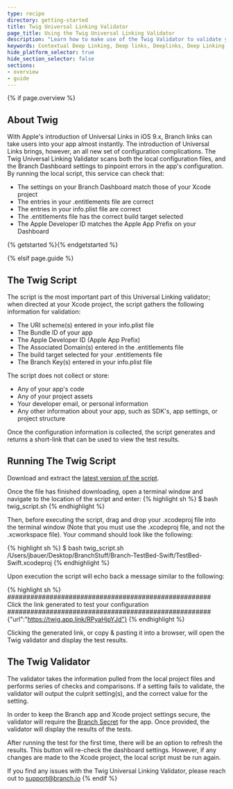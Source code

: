 ```yaml
---
type: recipe
directory: getting-started
title: Twig Universal Linking Validator
page_title: Using the Twig Universal Linking Validator
description: "Learn how to make use of the Twig Validator to validate your Universal Linking setup"
keywords: Contextual Deep Linking, Deep links, Deeplinks, Deep Linking, Deeplinking, Deferred Deep Linking, Deferred Deeplinking, Google App Indexing, Google App Invites, Apple Universal Links, Apple Spotlight Search, Facebook App Links, AppLinks, Deepviews, Deep views, Dashboard, custom link domain, conversion funnel, funnels, influencers
hide_platform_selector: true
hide_section_selector: false
sections:
- overview
- guide
---
```

{% if page.overview %}

## About Twig

With Apple's introduction of Universal Links in iOS 9.x, Branch links can take users into your app almost instantly. The introduction of Universal Links brings, however, an all new set of configuration complications. The Twig Universal Linking Validator scans both the local configuration files, and the Branch Dashboard settings to pinpoint errors in the app's configuration. By running the local script, this service can check that:

  - The settings on your Branch Dashboard match those of your Xcode project
  - The entries in your .entitlements file are correct
  - The entries in your info.plist file are correct
  - The .entitlements file has the correct build target selected
  - The Apple Developer ID matches the Apple App Prefix on your Dashboard


{% getstarted %}{% endgetstarted %}

{% elsif page.guide %}

## The Twig Script

The script is the most important part of this Universal Linking validator; when directed at your Xcode project, the script gathers the following information for validation:

* The URI scheme(s) entered in your info.plist file
* The Bundle ID of your app
* The Apple Developer ID (Apple App Prefix)
* The Associated Domain(s) entered in the .entitlements file
* The build target selected for your .entitlements file
* The Branch Key(s) entered in your info.plist file

The script does not collect or store:

* Any of your app's code
* Any of your project assets
* Your developer email, or personal information
* Any other information about your app, such as SDK's, app settings, or project structure

Once the configuration information is collected, the script generates and returns a short-link that can be used to view the test results.

## Running The Twig Script

Download and extract the [latest version of the script](http://http://aa7f38f55917911e6a8dc02e1049d57b-1722032917.us-west-1.elb.amazonaws.com/resources/twig/static/twigScript/twig_script.sh).

Once the file has finished downloading, open a terminal window and navigate to the location of the script and enter:
{% highlight sh %}
$ bash twig_script.sh
{% endhighlight %}

Then, before executing the script, drag and drop your .xcodeproj file into the terminal window (Note that you must use the .xcodeproj file, and not the .xcworkspace file). Your command should look like the following:

{% highlight sh %}
$ bash twig_script.sh /Users/jbauer/Desktop/BranchStuff/Branch-TestBed-Swift/TestBed-Swift.xcodeproj
{% endhighlight %}

Upon execution the script will echo back a message similar to the following:

{% highlight sh %}
#####################################################
 Click the link generated to test your configuration
#####################################################
{"url":"https://twig.app.link/RPyaHjpYJd"}
{% endhighlight %}

Clicking the generated link, or copy & pasting it into a browser, will open the Twig validator and display the test results.

## The Twig Validator

The validator takes the information pulled from the local project files and performs series of checks and comparisons. If a setting fails to validate, the validator will output the culprit setting(s), and the correct value for the setting.

In order to keep the Branch app and Xcode project settings secure, the validator will require the [Branch Secret](https://dashboard.branch.io/settings) for the app. Once provided, the validator will display the results of the tests.

After running the test for the first time, there will be an option to refresh the results. This button will re-check the dashboard settings. However, if any changes are made to the Xcode project, the local script must be run again.

If you find any issues with the Twig Universal Linking Validator, please reach out to [support@branch.io](mailto:support@branch.io)
{% endif %}
